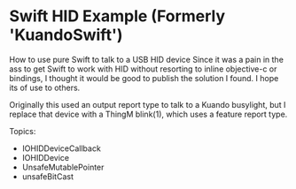 # Swift HID Example (Formerly 'KuandoSwift')

How to use pure Swift to talk to a USB HID device
Since it was a pain in the ass to get Swift to work with HID without resorting to inline objective-c or bindings, I thought it would be good to publish the solution I found.  I hope its of use to others.

Originally this used an output report type to talk to a Kuando busylight, but I replace that device with a ThingM blink(1), which uses a feature report type.

Topics:
 * IOHIDDeviceCallback
 * IOHIDDevice
 * UnsafeMutablePointer
 * unsafeBitCast
